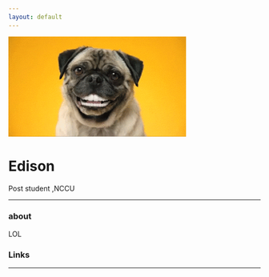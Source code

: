 ```yaml
---
layout: default
---
```



![avatar](pug.gif)
# Edison

Post student  ,NCCU

- - -

### about

LOL

### Links



- - -
